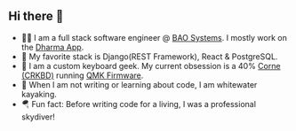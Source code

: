## Hi there 👋
- 👨‍💻 I am a full stack software engineer @ [BAO Systems](https://baosystems.com/). I mostly work on the [Dharma App](https://baosystems.com/product/dharma-platform/).
- 🐍 My favorite stack is Django(REST Framework), React & PostgreSQL.
- 🎹 I am a custom keyboard geek. My current obsession is a 40% [Corne (CRKBD)](https://github.com/foostan/crkbd) running [QMK Firmware](https://github.com/qmk/qmk_firmware).
- 🛶 When I am not writing or learning about code, I am whitewater kayaking.
- 🪂 Fun fact: Before writing code for a living, I was a professional skydiver!

<!--
**tomhwtt/tomhwtt** is a ✨ _special_ ✨ repository because its `README.md` (this file) appears on your GitHub profile.

Here are some ideas to get you started:

- 🔭 I’m currently working on ...
- 🌱 I’m currently learning ...
- 👯 I’m looking to collaborate on ...
- 🤔 I’m looking for help with ...
- 💬 Ask me about ...
- 📫 How to reach me: ...
- 😄 Pronouns: ...
- ⚡ Fun fact: ...
-->
